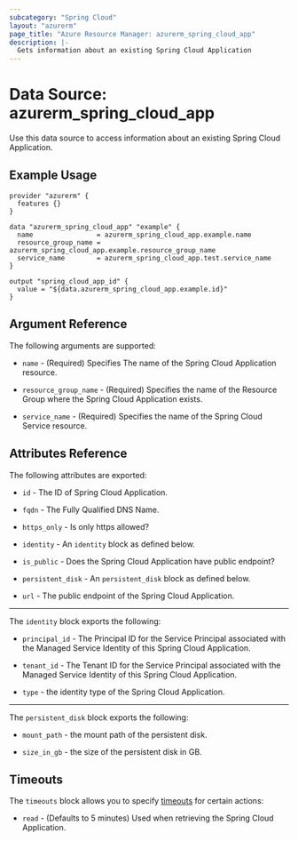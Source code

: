 ```yaml
---
subcategory: "Spring Cloud"
layout: "azurerm"
page_title: "Azure Resource Manager: azurerm_spring_cloud_app"
description: |-
  Gets information about an existing Spring Cloud Application
---
```


# Data Source: azurerm_spring_cloud_app

Use this data source to access information about an existing Spring Cloud Application.

## Example Usage

```hcl
provider "azurerm" {
  features {}
}

data "azurerm_spring_cloud_app" "example" {
  name                = azurerm_spring_cloud_app.example.name
  resource_group_name = azurerm_spring_cloud_app.example.resource_group_name
  service_name        = azurerm_spring_cloud_app.test.service_name
}

output "spring_cloud_app_id" {
  value = "${data.azurerm_spring_cloud_app.example.id}"
}
```

## Argument Reference

The following arguments are supported:

* `name` - (Required) Specifies The name of the Spring Cloud Application resource.

* `resource_group_name` - (Required) Specifies the name of the Resource Group where the Spring Cloud Application exists.

* `service_name` - (Required) Specifies the name of the Spring Cloud Service resource.

## Attributes Reference

The following attributes are exported:

* `id` - The ID of Spring Cloud Application.

* `fqdn` - The Fully Qualified DNS Name.

* `https_only` - Is only https allowed?

* `identity` - An `identity` block as defined below.

* `is_public` - Does the Spring Cloud Application have public endpoint?

* `persistent_disk` - An `persistent_disk` block as defined below.

* `url` - The public endpoint of the Spring Cloud Application.

---

The `identity` block exports the following:

* `principal_id` - The Principal ID for the Service Principal associated with the Managed Service Identity of this Spring Cloud Application.

* `tenant_id` - The Tenant ID for the Service Principal associated with the Managed Service Identity of this Spring Cloud Application.

* `type` - the identity type of the Spring Cloud Application.

---

The `persistent_disk` block exports the following:

* `mount_path` - the mount path of the persistent disk.

* `size_in_gb` - the size of the persistent disk in GB.

## Timeouts

The `timeouts` block allows you to specify [timeouts](https://www.terraform.io/docs/configuration/resources.html#timeouts) for certain actions:

* `read` - (Defaults to 5 minutes) Used when retrieving the Spring Cloud Application.
